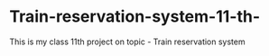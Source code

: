 # Train-reservation-system-11-th-
This is my class 11th project on topic - Train reservation system
